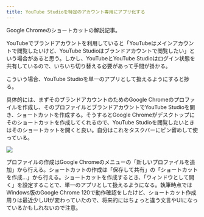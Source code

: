 ```yaml
---
title: YouTube Studioを特定のアカウント専用にアプリ化する
---
```


Google Chromeのショートカットの解説記事。

YouTubeでブランドアカウントを利用していると「YouTubeはメインアカウントで閲覧したいけど、YouTube Studioはブランドアカウントで閲覧したい」という場合があると思う。しかし、YouTubeとYouTube Studioはログイン状態を共有しているので、いちいち切り替える必要があって手間が掛かる。

こういう場合、YouTube Studioを単一のアプリとして扱えるようにすると捗る。

具体的には、まずそのブランドアカウントのためのGoogle Chromeのプロファイルを作成し、そのプロファイルとブランドアカウントでYouTube Studioを開き、ショートカットを作成する。そうするとGoogle Chromeがデスクトップにそのショートカットを作成してくれるので、YouTube Studioを閲覧したいときはそのショートカットを開くと良い。自分はこれをタスクバーにピン留めして使っている。

![](https://i.imgur.com/UT7sGPjh.png)

プロファイルの作成はGoogle Chromeのメニューの「新しいプロファイルを追加」から行える。ショートカットの作成は「保存して共有」の「ショートカットを作成…」から行える。ショートカットを作成するとき、「ウィンドウとして開く」を設定することで、単一のアプリとして扱えるようになる。執筆時点ではWindows版のGoogle Chrome 120で動作確認をしたけど、ショートカット作成周りは最近少しUIが変わっていたので、将来的にはちょっと違う文言やUIになっているかもしれないので注意。
